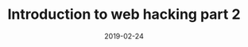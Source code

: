 ---
presenter: Jack Barradell
title: Introduction to web hacking part 2
date: 2019-02-24
building: the-diamond
room: Lecture Theatre 9
difficulty: B
---